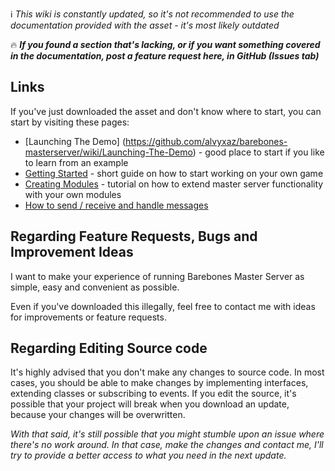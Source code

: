 :information_source: _This wiki is constantly updated, so it's not recommended to use the documentation provided with the asset - it's most likely outdated_

:fire: **_If you found a section that's lacking, or if you want something covered in the documentation, post a feature request here, in GitHub (Issues tab)_**

## Links

If you've just downloaded the asset and don't know where to start, you can start by visiting these pages:
* [Launching The Demo] (https://github.com/alvyxaz/barebones-masterserver/wiki/Launching-The-Demo) - good place to start if you like to learn from an example
* [Getting Started](https://github.com/alvyxaz/barebones-masterserver/wiki/Getting-Started) - short guide on how to start working on your own game
* [Creating Modules](https://github.com/alvyxaz/barebones-masterserver/wiki/Creating-Modules) - tutorial on how to extend master server functionality with your own modules
* [How to send / receive and handle messages](https://github.com/alvyxaz/barebones-masterserver/wiki/Networking-API)

## Regarding Feature Requests, Bugs and Improvement Ideas

I want to make your experience of running Barebones Master Server as simple, easy and convenient as possible.

Even if you've downloaded this illegally, feel free to contact me with ideas for improvements or feature requests.

## Regarding Editing Source code

It's highly advised that you don't make any changes to source code. In most cases, you should be able to make changes by implementing interfaces, extending classes or subscribing to events. If you edit the source, it's possible that your project will break when you download an update, because your changes will be overwritten.

_With that said, it's still possible that you might stumble upon an issue where there's no work around. In that case, make the changes and contact me, I'll try to provide a better access to what you need in the next update._